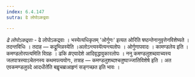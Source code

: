 ```yaml
---
index: 6.4.147
sutra: ढे लोपोऽकद्र्वाः

---
```

_ढे लोपोऽकद्र्वाः_ - ढे लोपोऽकद्र्वाः । भस्येत्यधिकृतम् 'ओर्गुणः' इत्यत ओरिति षष्ठन्तेनानुवृत्तेनविशेष्यते । तदन्तविधिः । तदाह — कद्रूभिन्नस्येति ।अलोऽन्त्यस्ये॑त्यन्त्यलोपः । ओर्गुणापवादः । कामण्डलेय इति । कमण्डलोरपत्यमिति विग्रहः । ढकि #एयादेशे आदिवृद्धावुकारलोपः । ननु कमण्डलुशब्दवाच्यस्य जलपात्रस्याऽचेतनस्य कथमपत्ययोगः, तत्राह — कमण्डलुशब्दश्चतुष्पाज्जातिविशेषे इति । अत एवकमण्डलुपदे आदधीते॑ति बह्वृचब्राआहृणं सङ्गच्छत इति भावः ।